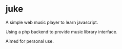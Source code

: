 # juke
A simple web music player to learn javascript. 

Using a php backend to provide music library interface. 

Aimed for personal use.
